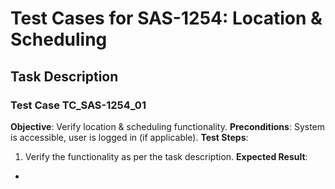 # Test Cases for SAS-1254: Location & Scheduling

## Task Description


### Test Case TC_SAS-1254_01
**Objective**: Verify location & scheduling functionality.
**Preconditions**: System is accessible, user is logged in (if applicable).
**Test Steps**:
1. Verify the functionality as per the task description.
**Expected Result**:
- 

